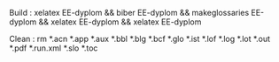 Build : 
xelatex EE-dyplom && biber EE-dyplom && makeglossaries EE-dyplom && xelatex EE-dyplom && xelatex EE-dyplom

Clean :
rm *.acn *.app *.aux *.bbl *.blg *.bcf *.glo *.ist *.lof *.log *.lot *.out *.pdf *.run.xml *.slo *.toc